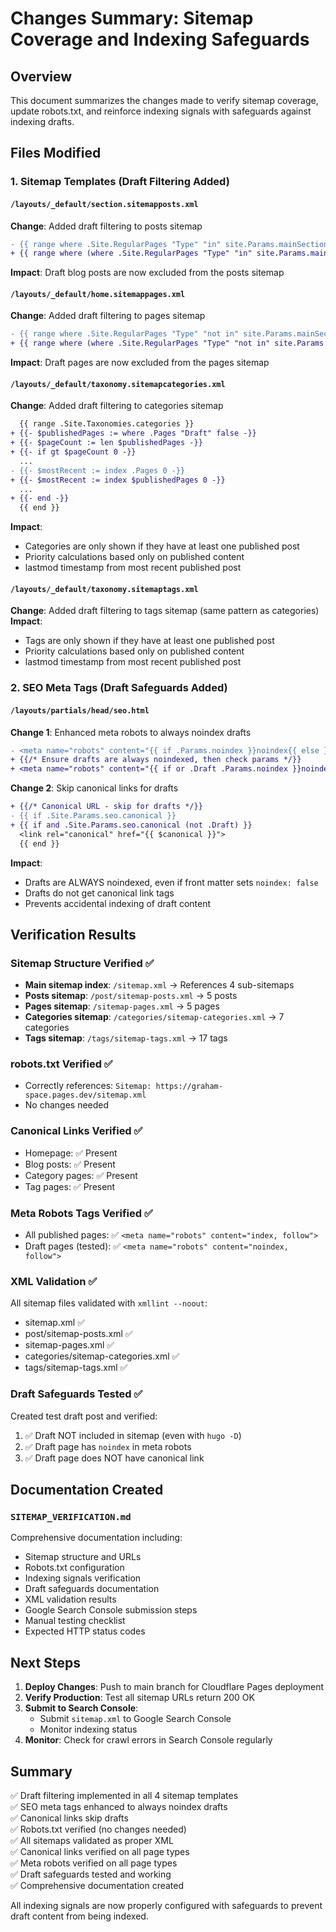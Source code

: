 # Changes Summary: Sitemap Coverage and Indexing Safeguards

## Overview
This document summarizes the changes made to verify sitemap coverage, update robots.txt, and reinforce indexing signals with safeguards against indexing drafts.

## Files Modified

### 1. Sitemap Templates (Draft Filtering Added)

#### `/layouts/_default/section.sitemapposts.xml`
**Change**: Added draft filtering to posts sitemap
```diff
- {{ range where .Site.RegularPages "Type" "in" site.Params.mainSections }}
+ {{ range where (where .Site.RegularPages "Type" "in" site.Params.mainSections) "Draft" false }}
```
**Impact**: Draft blog posts are now excluded from the posts sitemap

#### `/layouts/_default/home.sitemappages.xml`
**Change**: Added draft filtering to pages sitemap
```diff
- {{ range where .Site.RegularPages "Type" "not in" site.Params.mainSections }}
+ {{ range where (where .Site.RegularPages "Type" "not in" site.Params.mainSections) "Draft" false }}
```
**Impact**: Draft pages are now excluded from the pages sitemap

#### `/layouts/_default/taxonomy.sitemapcategories.xml`
**Change**: Added draft filtering to categories sitemap
```diff
  {{ range .Site.Taxonomies.categories }}
+ {{- $publishedPages := where .Pages "Draft" false -}}
+ {{- $pageCount := len $publishedPages -}}
+ {{- if gt $pageCount 0 -}}
  ...
- {{- $mostRecent := index .Pages 0 -}}
+ {{- $mostRecent := index $publishedPages 0 -}}
  ...
+ {{- end -}}
  {{ end }}
```
**Impact**: 
- Categories are only shown if they have at least one published post
- Priority calculations based only on published content
- lastmod timestamp from most recent published post

#### `/layouts/_default/taxonomy.sitemaptags.xml`
**Change**: Added draft filtering to tags sitemap (same pattern as categories)
**Impact**: 
- Tags are only shown if they have at least one published post
- Priority calculations based only on published content
- lastmod timestamp from most recent published post

### 2. SEO Meta Tags (Draft Safeguards Added)

#### `/layouts/partials/head/seo.html`
**Change 1**: Enhanced meta robots to always noindex drafts
```diff
- <meta name="robots" content="{{ if .Params.noindex }}noindex{{ else }}index{{ end }}, {{ if .Params.nofollow }}nofollow{{ else }}follow{{ end }}">
+ {{/* Ensure drafts are always noindexed, then check params */}}
+ <meta name="robots" content="{{ if or .Draft .Params.noindex }}noindex{{ else }}index{{ end }}, {{ if .Params.nofollow }}nofollow{{ else }}follow{{ end }}">
```

**Change 2**: Skip canonical links for drafts
```diff
+ {{/* Canonical URL - skip for drafts */}}
- {{ if .Site.Params.seo.canonical }}
+ {{ if and .Site.Params.seo.canonical (not .Draft) }}
  <link rel="canonical" href="{{ $canonical }}">
  {{ end }}
```

**Impact**: 
- Drafts are ALWAYS noindexed, even if front matter sets `noindex: false`
- Drafts do not get canonical link tags
- Prevents accidental indexing of draft content

## Verification Results

### Sitemap Structure Verified ✅
- **Main sitemap index**: `/sitemap.xml` → References 4 sub-sitemaps
- **Posts sitemap**: `/post/sitemap-posts.xml` → 5 posts
- **Pages sitemap**: `/sitemap-pages.xml` → 5 pages
- **Categories sitemap**: `/categories/sitemap-categories.xml` → 7 categories
- **Tags sitemap**: `/tags/sitemap-tags.xml` → 17 tags

### robots.txt Verified ✅
- Correctly references: `Sitemap: https://graham-space.pages.dev/sitemap.xml`
- No changes needed

### Canonical Links Verified ✅
- Homepage: ✅ Present
- Blog posts: ✅ Present
- Category pages: ✅ Present
- Tag pages: ✅ Present

### Meta Robots Tags Verified ✅
- All published pages: ✅ `<meta name="robots" content="index, follow">`
- Draft pages (tested): ✅ `<meta name="robots" content="noindex, follow">`

### XML Validation ✅
All sitemap files validated with `xmllint --noout`:
- sitemap.xml ✅
- post/sitemap-posts.xml ✅
- sitemap-pages.xml ✅
- categories/sitemap-categories.xml ✅
- tags/sitemap-tags.xml ✅

### Draft Safeguards Tested ✅
Created test draft post and verified:
1. ✅ Draft NOT included in sitemap (even with `hugo -D`)
2. ✅ Draft page has `noindex` in meta robots
3. ✅ Draft page does NOT have canonical link

## Documentation Created

### `SITEMAP_VERIFICATION.md`
Comprehensive documentation including:
- Sitemap structure and URLs
- Robots.txt configuration
- Indexing signals verification
- Draft safeguards documentation
- XML validation results
- Google Search Console submission steps
- Manual testing checklist
- Expected HTTP status codes

## Next Steps

1. **Deploy Changes**: Push to main branch for Cloudflare Pages deployment
2. **Verify Production**: Test all sitemap URLs return 200 OK
3. **Submit to Search Console**: 
   - Submit `sitemap.xml` to Google Search Console
   - Monitor indexing status
4. **Monitor**: Check for crawl errors in Search Console regularly

## Summary

✅ Draft filtering implemented in all 4 sitemap templates  
✅ SEO meta tags enhanced to always noindex drafts  
✅ Canonical links skip drafts  
✅ Robots.txt verified (no changes needed)  
✅ All sitemaps validated as proper XML  
✅ Canonical links verified on all page types  
✅ Meta robots verified on all page types  
✅ Draft safeguards tested and working  
✅ Comprehensive documentation created  

All indexing signals are now properly configured with safeguards to prevent draft content from being indexed.
